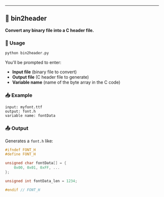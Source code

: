 ---

## 📄 bin2header

**Convert any binary file into a C header file.**

### 🔧 Usage

```bash
python bin2header.py
```

You'll be prompted to enter:

* **Input file** (binary file to convert)
* **Output file** (C header file to generate)
* **Variable name** (name of the byte array in the C code)

### 📥 Example

```
input: myfont.ttf  
output: font.h  
variable name: fontData
```

### 📤 Output

Generates a `font.h` like:

```c
#ifndef FONT_H
#define FONT_H

unsigned char fontData[] = {
    0x00, 0x01, 0xFF, ...
};

unsigned int fontData_len = 1234;

#endif // FONT_H

